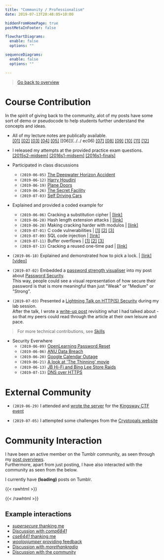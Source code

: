 ```yaml
---
title: "Community / Professionalism"
date: 2019-07-13T20:48:05+10:00

hiddenFromHomePage: true
postMetaInFooter: false

flowchartDiagrams:
  enable: false
  options: ""

sequenceDiagrams: 
  enable: false
  options: ""

---
```


> [Go back to overview](../)

# Course Contribution

In the spirit of giving back to the community, alot of my posts have some sort of demo or pseudocode to help students further understand the concepts and ideas.

* All of my lecture notes are publically available.  
[[01]](../../lec01) [[02]](../../lec02) [[03]](../../lec03) [[04]](../../lec04) [[05]](../../lec05) [[06]](../../ ec06) [[07]](../../lec07) [[08]](../../lec08) [[09]](../../lec09) [[10]](../../lec10) [[11]](../../lec11) [[12]](../../lec12)

* I released my attempts at the provided practice exam questions.  
[[2015s2-midsem]](../../midsem-2015s2) [[2016s1-midsem]](../../midsem-2016s1) [[2016s1-finals]](../../final-2016s1) 

* Participated in class discussions
  * `(2019-06-05)` [The Deepwater Horizon Accident](../../lab01)
  * `(2019-06-12)` [Harry Houdini](../../reflections02)
  * `(2019-06-19)` [Plane Doors](../../lab03)
  * `(2019-06-26)` [The Secret Facility](../../lab04#case-study)
  * `(2019-07-03)` [Self Driving Cars](../../lab05#case-study-electronic-self-driving-cars)

* Explained and provided a coded example for
  * `(2019-06-06)` Cracking a substitution cipher | [[link]](../../golf-balls)
  * `(2019-06-28)` Hash length extension attacks | [[link]](../../hashes#length-extension-attacks)
  * `(2019-06-28)` Making cracking harder with modulos | [[link]](../../hashes/#making-cracking-harder-with-modulos)
  * `(2019-07-01)` C code vulnerabilities | [[1]](../../whats-wrong-with-the-code-01) [[2]](../../whats-wrong-with-the-code-02) [[3]](../../whats-wrong-with-the-code-03)
  * `(2019-07-09)` SQL code injection | [[link]](../../website-security#sql-injection)
  * `(2019-07-11)` Buffer overflows | [[1]](../../buffer-overflow-01) [[2]](../../buffer-overflow-02) [[3]](../../buffer-overflow-03)
  * `(2019-07-13)` Cracking a reused one-time pad | [[link]](../../one-time-pads)

* `(2019-06-18)` Explained and demonstrated how to pick a lock. | [[link]](../../attacking-locks) [[video]](../ptpj5ytlAz1ypltvz_720.mp4)

* `(2019-07-02)` Embedded a [password strength visualiser](../../passwords#try-it-out) into my post about [Password Security](../../passwords#try-it-out).  
This way, people could see a visual representation of how secure their password is that is more meaningful than just "Weak" or "Medium" or "Strong".

* `(2019-07-03)` Presented a [Lightning Talk on HTTP(S) Security](../../lightning-talk-http-https-security) during my lab session.  
After the talk, I wrote a [write-up post](../../lightning-talk-http-https-security) revisiting what I had talked about - so that my peers could read through the article at their own leisure and pace.

> For more technical contributions, see [Skills](../skills)

* Security Everwhere
  * `(2019-06-09)` [OpenLearning Password Reset](../../openlearning-security)
  * `(2019-06-06)` [ANU Data Breach](../../security-everywhere-anu-data-breach)
  * `(2019-06-20)` [Google Calendar Outage](../../security-everywhere-google-calendar-outage)
  * `(2019-06-21)` [A look at 'The Thinning' movie](../../the-thinning)
  * `(2019-06-13)` [JB Hi-Fi and Bing Lee Store Raids](../../security-everywhere-jb-hifi-bing-lee-raids)
  * `(2019-07-13)` [DNS over HTTPS](../../security-everywhere-dns-over-https)

# External Community

* `(2019-06-29)` I attended and [wrote the server](https://github.com/featherbear/UNSW-CompClub2019Summer-CTF) for the [Kingsway CTF event](https://alexpanaman.tumblr.com/post/186017987604/went-to-a-community-ctf-event-recently-the-server)  
<!-- * I attended the [SecSoc CTF Event]() -->

* `(2019-07-05)` I attempted some challenges from the [Cryptopals website](../../cryptopals)

# Community Interaction

I have been an active member on the Tumblr community, as seen through my [post overviews](https://alexpanaman.tumblr.com/archive).  
Furthermore, apart from just posting, I have also interacted with the community as seen from the below.

I currently have <span id="postCount" style="font-weight: bold">(loading)</span> posts on Tumblr.

{{< rawhtml >}}
<script>
let tumblr_callback = data => document.getElementById("postCount").innerText = data["posts-total"];
</script>
{{< /rawhtml >}}
<script async src="https://alexpanaman.tumblr.com/api/read/json?callback=tumblr_callback"></script>

## Example interactions

* [_supersecure_ thanking me](https://supersecure.tumblr.com/post/186256285513/reflections-week-6)
* [Discussion with _comp6841_](https://alexpanaman.tumblr.com/post/185989477117/passwords)
* [_cse6441_ thanking me](https://alexpanaman.tumblr.com/post/186082589007/lightning-talk-https-security)
* [_wooloojumper_ providing feedback](https://alexpanaman.tumblr.com/post/185856973850/something-awesome-research-keylogging)
* [Discussion with _morethankradio_](https://alexpanaman.tumblr.com/post/185833679392/naive-thoughts-if-you-intercept-and-hijack-the)
* [Discussion with the community](https://alexpanaman.tumblr.com/post/185651749873/had-a-look-at-the-shared-class-notes-for-this)
